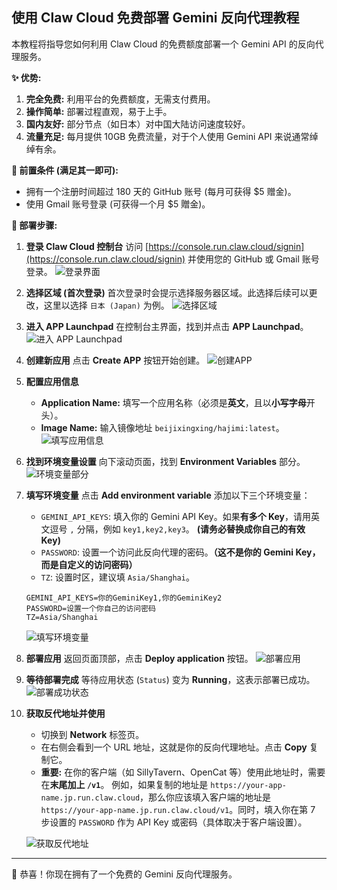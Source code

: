 ## 使用 Claw Cloud 免费部署 Gemini 反向代理教程

本教程将指导您如何利用 Claw Cloud 的免费额度部署一个 Gemini API 的反向代理服务。

**✨ 优势:**

1.  **完全免费:** 利用平台的免费额度，无需支付费用。
2.  **操作简单:** 部署过程直观，易于上手。
3.  **国内友好:** 部分节点（如日本）对中国大陆访问速度较好。
4.  **流量充足:** 每月提供 10GB 免费流量，对于个人使用 Gemini API 来说通常绰绰有余。

**🔑 前置条件 (满足其一即可):**

*   拥有一个注册时间超过 180 天的 GitHub 账号 (每月可获得 $5 赠金)。
*   使用 Gmail 账号登录 (可获得一个月 $5 贈金)。

**🚀 部署步骤:**

1.  **登录 Claw Cloud 控制台**
    访问 [https://console.run.claw.cloud/signin](https://console.run.claw.cloud/signin) 并使用您的 GitHub 或 Gmail 账号登录。
    ![登录界面](https://raw.githubusercontent.com/IDeposit/hajimi/IDeposit-patch-1/wiki/img/claw/1.png)

2.  **选择区域 (首次登录)**
    首次登录时会提示选择服务器区域。此选择后续可以更改，这里以选择 `日本 (Japan)` 为例。
    ![选择区域](https://raw.githubusercontent.com/IDeposit/hajimi/IDeposit-patch-1/wiki/img/claw/2.png)

3.  **进入 APP Launchpad**
    在控制台主界面，找到并点击 **APP Launchpad**。
    ![进入 APP Launchpad](https://raw.githubusercontent.com/IDeposit/hajimi/IDeposit-patch-1/wiki/img/claw/3.png)

4.  **创建新应用**
    点击 **Create APP** 按钮开始创建。
    ![创建APP](https://raw.githubusercontent.com/IDeposit/hajimi/IDeposit-patch-1/wiki/img/claw/4.png)

5.  **配置应用信息**
    *   **Application Name:** 填写一个应用名称（必须是**英文**，且以**小写字母**开头）。
    *   **Image Name:** 输入镜像地址 `beijixingxing/hajimi:latest`。
    ![填写应用信息](https://raw.githubusercontent.com/IDeposit/hajimi/IDeposit-patch-1/wiki/img/claw/5.png)

6.  **找到环境变量设置**
    向下滚动页面，找到 **Environment Variables** 部分。
    ![环境变量部分](https://raw.githubusercontent.com/IDeposit/hajimi/IDeposit-patch-1/wiki/img/claw/6.png)

7.  **填写环境变量**
    点击 **Add environment variable** 添加以下三个环境变量：
    *   `GEMINI_API_KEYS`: 填入你的 Gemini API Key。如果**有多个 Key**，请用英文逗号 `,` 分隔，例如 `key1,key2,key3`。 **(请务必替换成你自己的有效 Key)**
    *   `PASSWORD`: 设置一个访问此反向代理的密码。**（这不是你的 Gemini Key，而是自定义的访问密码）**
    *   `TZ`: 设置时区，建议填 `Asia/Shanghai`。

    ```env
    GEMINI_API_KEYS=你的GeminiKey1,你的GeminiKey2
    PASSWORD=设置一个你自己的访问密码
    TZ=Asia/Shanghai
    ```
    ![填写环境变量](https://raw.githubusercontent.com/IDeposit/hajimi/IDeposit-patch-1/wiki/img/claw/7.png)

8.  **部署应用**
    返回页面顶部，点击 **Deploy application** 按钮。
    ![部署应用](https://raw.githubusercontent.com/IDeposit/hajimi/IDeposit-patch-1/wiki/img/claw/8.png)

9.  **等待部署完成**
    等待应用状态 (`Status`) 变为 **Running**，这表示部署已成功。
    ![部署成功状态](https://raw.githubusercontent.com/IDeposit/hajimi/IDeposit-patch-1/wiki/img/claw/9.png)

10. **获取反代地址并使用**
    *   切换到 **Network** 标签页。
    *   在右侧会看到一个 URL 地址，这就是你的反向代理地址。点击 **Copy** 复制它。
    *   **重要:** 在你的客户端（如 SillyTavern、OpenCat 等）使用此地址时，需要在**末尾加上 `/v1`**。
        例如，如果复制的地址是 `https://your-app-name.jp.run.claw.cloud`，那么你应该填入客户端的地址是 `https://your-app-name.jp.run.claw.cloud/v1`。同时，填入你在第 7 步设置的 `PASSWORD` 作为 API Key 或密码（具体取决于客户端设置）。

    ![获取反代地址](https://raw.githubusercontent.com/IDeposit/hajimi/IDeposit-patch-1/wiki/img/claw/10.png)

---

🎉 恭喜！你现在拥有了一个免费的 Gemini 反向代理服务。
